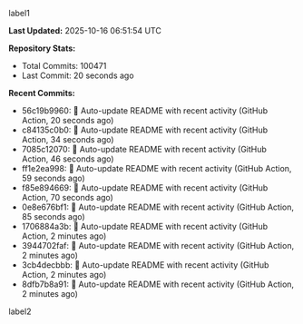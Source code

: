 
label1 
<!-- ACTIVITY_START -->
**Last Updated:** 2025-10-16 06:51:54 UTC

**Repository Stats:**
- Total Commits: 100471
- Last Commit: 20 seconds ago

**Recent Commits:**
- 56c19b9960: 🤖 Auto-update README with recent activity (GitHub Action, 20 seconds ago)
- c84135c0b0: 🤖 Auto-update README with recent activity (GitHub Action, 34 seconds ago)
- 7085c12070: 🤖 Auto-update README with recent activity (GitHub Action, 46 seconds ago)
- ff1e2ea998: 🤖 Auto-update README with recent activity (GitHub Action, 59 seconds ago)
- f85e894669: 🤖 Auto-update README with recent activity (GitHub Action, 70 seconds ago)
- 0e8e676bf1: 🤖 Auto-update README with recent activity (GitHub Action, 85 seconds ago)
- 1706884a3b: 🤖 Auto-update README with recent activity (GitHub Action, 2 minutes ago)
- 3944702faf: 🤖 Auto-update README with recent activity (GitHub Action, 2 minutes ago)
- 3cb4decbbb: 🤖 Auto-update README with recent activity (GitHub Action, 2 minutes ago)
- 8dfb7b8a91: 🤖 Auto-update README with recent activity (GitHub Action, 2 minutes ago)
<!-- ACTIVITY_END -->

label2

